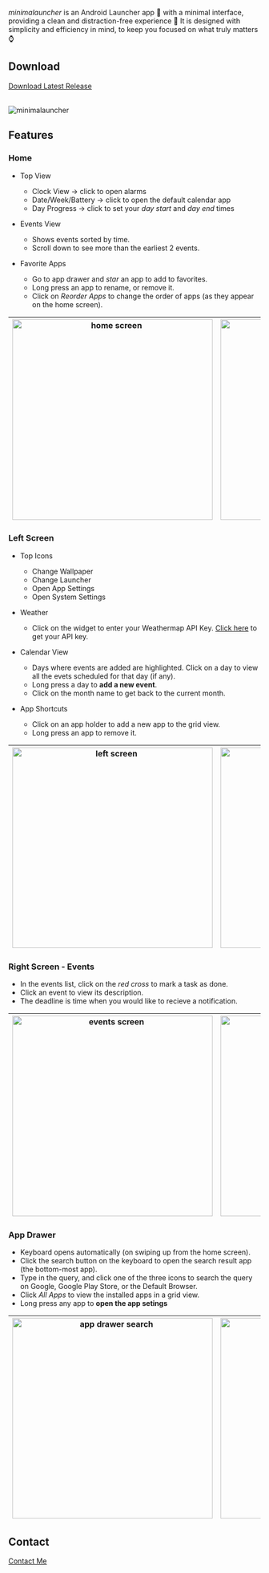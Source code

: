 _minimalauncher_ is an Android Launcher app 🚀 with a minimal interface, providing a clean and distraction-free experience 🌟
It is designed with simplicity and efficiency in mind, to keep you focused on what truly matters ⌚

## Download

<a href="https://github.com/0-manbir/minimalauncher/releases/latest/download/minimalauncher.apk" target="_blank">Download Latest Release</a><br><br>

![minimalauncher](https://github.com/user-attachments/assets/9d02f100-c563-45b3-a576-def4af99618e)


## Features

### Home

* Top View
  - Clock View        -> click to open alarms
  - Date/Week/Battery -> click to open the default calendar app
  - Day Progress      -> click to set your _day start_ and _day end_ times

* Events View
  - Shows events sorted by time.
  - Scroll down to see more than the earliest 2 events.

* Favorite Apps
  - Go to app drawer and _star_ an app to add to favorites.
  - Long press an app to rename, or remove it.
  - Click on _Reorder Apps_ to change the order of apps (as they appear on the home screen).

| <img src="https://github.com/user-attachments/assets/b009f6f8-ab32-4570-8155-990e4fd59920" height="400" alt="home screen"> | <img src="https://github.com/user-attachments/assets/e123fd35-3b2d-4c73-b7bd-3bb2dce3965d" height="400" alt="reorder home screen apps"> |
|--------------------------------------------------------------------------------------------------------------------|--------------------------------------------------------------------------------------------------------------------|

### Left Screen

* Top Icons
  - Change Wallpaper
  - Change Launcher
  - Open App Settings
  - Open System Settings
 
* Weather
  - Click on the widget to enter your Weathermap API Key. <a href="https://home.openweathermap.org/api_keys">Click here</a> to get your API key.
 
* Calendar View
  - Days where events are added are highlighted. Click on a day to view all the evets scheduled for that day (if any).
  - Long press a day to **add a new event**.
  - Click on the month name to get back to the current month.
 
* App Shortcuts
  - Click on an app holder to add a new app to the grid view.
  - Long press an app to remove it.

| <img src="https://github.com/user-attachments/assets/f205db5a-4d6d-481e-acfa-d00fd7d4a7e7" height="400" alt="left screen"> | <img src="https://github.com/user-attachments/assets/a6589a0d-333d-40d5-a292-1d49537b7003" height="400" alt="settings screen"> |
|--------------------------------------------------------------------------------------------------------------------|--------------------------------------------------------------------------------------------------------------------|

### Right Screen - Events

* In the events list, click on the _red cross_ to mark a task as done.
* Click an event to view its description.
* The deadline is time when you would like to recieve a notification.

| <img src="https://github.com/user-attachments/assets/124d53b8-869c-4430-a47e-bf534ea5a675" height="400" alt="events screen"> | <img src="https://github.com/user-attachments/assets/aaad832c-4a34-4559-9cba-388e4c4f53ae" height="400" alt="add a new event"> |
|--------------------------------------------------------------------------------------------------------------------|--------------------------------------------------------------------------------------------------------------------|

### App Drawer

* Keyboard opens automatically (on swiping up from the home screen).
* Click the search button on the keyboard to open the search result app (the bottom-most app).
* Type in the query, and click one of the three icons to search the query on Google, Google Play Store, or the Default Browser.
* Click _All Apps_ to view the installed apps in a grid view.
* Long press any app to **open the app setings**

| <img src="https://github.com/user-attachments/assets/3d019494-6da6-44e7-be8d-8425b11297e8" height="400" alt="app drawer search"> | <img src="https://github.com/user-attachments/assets/7686eac4-28ac-49bf-b107-dab316fc41af" height="400" alt="app drawer grid view"> | <img src="https://github.com/user-attachments/assets/9e7c2c92-c641-4d6f-8464-d5a5a3c26296" height="400" alt="app drawer grid view">
|--------------------------------------------------------------------------------------------------------------------|--------------------------------------------------------------------------------------------------------------------|--------------------------------------------------------------------------------------------------------------------|

## Contact
<a href="https://github.com/0-manbir/">Contact Me</a>
